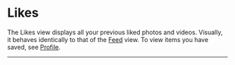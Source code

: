 # Likes

The Likes view displays all your previous liked photos and videos. Visually, it behaves identically to that of the [Feed](/views/feed.md) view. To view items you have saved, see [Profile](/views/profile/README.md#saved-items).

<hr />

